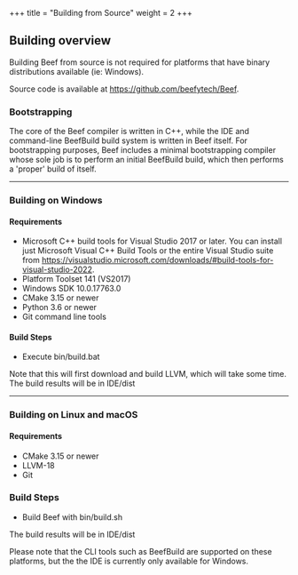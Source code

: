 +++
title = "Building from Source"
weight = 2
+++

## Building overview

Building Beef from source is not required for platforms that have binary distributions available (ie: Windows). 

Source code is available at https://github.com/beefytech/Beef.

### Bootstrapping

The core of the Beef compiler is written in C++, while the IDE and command-line BeefBuild build system is written in Beef itself. For bootstrapping purposes, Beef includes a minimal bootstrapping compiler whose sole job is to perform an initial BeefBuild build, which then performs a 'proper' build of itself.

---

### Building on Windows

#### Requirements

* Microsoft C++ build tools for Visual Studio 2017 or later. You can install just Microsoft Visual C++ Build Tools or the entire Visual Studio suite from https://visualstudio.microsoft.com/downloads/#build-tools-for-visual-studio-2022.
* Platform Toolset 141 (VS2017)
* Windows SDK 10.0.17763.0
* CMake 3.15 or newer
* Python 3.6 or newer
* Git command line tools

#### Build Steps
* Execute bin/build.bat

Note that this will first download and build LLVM, which will take some time.
The build results will be in IDE/dist

---

### Building on Linux and macOS

#### Requirements

* CMake 3.15 or newer
* LLVM-18
* Git

### Build Steps

* Build Beef with bin/build.sh

The build results will be in IDE/dist

Please note that the CLI tools such as BeefBuild are supported on these platforms, but the the IDE is currently only available for Windows.
